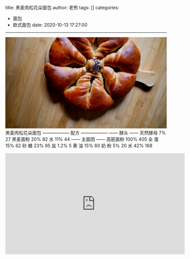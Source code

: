title: 黑麦肉松花朵面包
author: 老熊
tags: []
categories:
  - 面包
  - 欧式面包
date: 2020-10-13 17:27:00
---
![](/images/pasted-78.jpg)
黑麦肉松花朵面包
—————— 配方 ——————
—— 酵头 ——
天然酵母       7%     27
黑麦面粉    20%     82
水                11%     44
—— 主面团 ——
高筋面粉   100%   405
全       蛋     15%    62
砂       糖     23%    95
盐               1.2%    5
黄       油     15%    60
奶       粉       5%    20
水               42%    168

<iframe width="560" height="315" src="https://www.youtube.com/embed/7PzQDmKAV-g" frameborder="0" allow="accelerometer; autoplay; clipboard-write; encrypted-media; gyroscope; picture-in-picture" allowfullscreen></iframe>